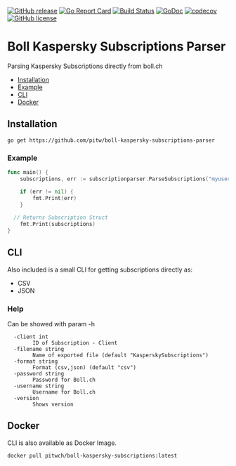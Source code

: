 [![GitHub release](https://img.shields.io/github/tag/pitw/boll-kaspersky-subscriptions-parser.svg?label=latest&colorB=orange)](https://github.com/pitw/boll-kaspersky-subscriptions-parser/releases/latest)
[![Go Report Card](https://goreportcard.com/badge/github.com/pitw/boll-kaspersky-subscriptions-parser)](https://goreportcard.com/report/github.com/pitw/boll-kaspersky-subscriptions-parser)
[![Build Status](https://travis-ci.org/pitwch/go-wrapper-proffix-restapi.svg?branch=master)](https://travis-ci.org/pitw/boll-kaspersky-subscriptions-parser)
[![GoDoc](https://godoc.org/github.com/pitw/boll-kaspersky-subscriptions-parser?status.svg)](https://godoc.org/github.com/pitw/boll-kaspersky-subscriptions-parser)
[![codecov](https://codecov.io/gh/pitw/boll-kaspersky-subscriptions-parser/branch/master/graph/badge.svg)](https://codecov.io/gh/pitw/boll-kaspersky-subscriptions-parser)
[![GitHub license](https://img.shields.io/github/license/pitw/boll-kaspersky-subscriptions-parser.svg)](https://github.com/pitw/boll-kaspersky-subscriptions-parser/blob/master/LICENSE)

# Boll Kaspersky Subscriptions Parser

Parsing Kaspersky Subscriptions directly from boll.ch

- [Installation](#installation)
- [Example](#example)
- [CLI](#cli)
- [Docker](#docker)

## Installation

```
go get https://github.com/pitw/boll-kaspersky-subscriptions-parser
```

### Example

```go
func main() {
	subscriptions, err := subscriptionparser.ParseSubscriptions("myuser", "mypsupersecretpassword")

	if (err != nil) {
		fmt.Print(err)
	}
  
  // Returns Subscription Struct
	fmt.Print(subscriptions)
}
```


## CLI

Also included is a small CLI for getting subscriptions
directly as:

- CSV
- JSON


### Help

Can be showed with param -h

```
  -client int
        ID of Subscription - Client
  -filename string
        Name of exported file (default "KasperskySubscriptions")
  -format string
        Format (csv,json) (default "csv")
  -password string
        Password for Boll.ch
  -username string
        Username for Boll.ch
  -version
        Shows version    
```

## Docker

CLI is also available as Docker Image.

```
docker pull pitwch/boll-kaspersky-subscriptions:latest
```

